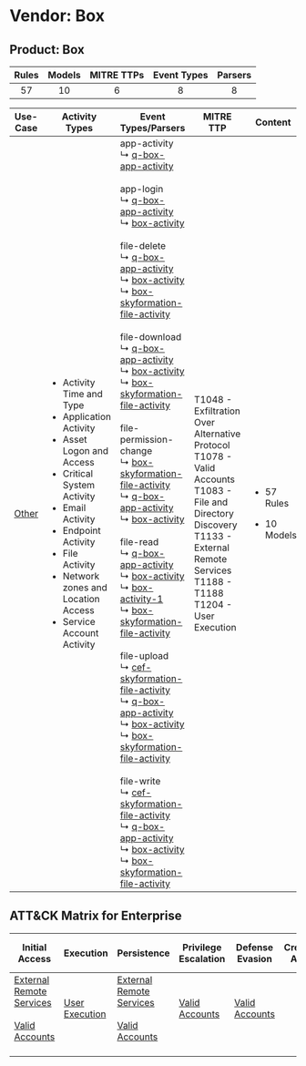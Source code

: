 Vendor: Box
===========
Product: Box
------------
| Rules | Models | MITRE TTPs | Event Types | Parsers |
|:-----:|:------:|:----------:|:-----------:|:-------:|
|  57   |   10   |     6      |      8      |    8    |

|               Use-Case                | Activity Types                                                                                                                                                                                                                                                                           | Event Types/Parsers                                                                                                                                                                                                                                                                                                                                                                                                                                                                                                                                                                                                                                                                                                                                                                                                                                                                                                                                                                                                                                                                                                                                                                                                                                                                                                                                                                                                                                                                                                                                                                                                                                                                                                                                                                                                                                                                                                                                                                                                                                                                                                                               | MITRE TTP                                                                                                                                                                                           | Content                                               |
|:-------------------------------------:| ---------------------------------------------------------------------------------------------------------------------------------------------------------------------------------------------------------------------------------------------------------------------------------------- | ------------------------------------------------------------------------------------------------------------------------------------------------------------------------------------------------------------------------------------------------------------------------------------------------------------------------------------------------------------------------------------------------------------------------------------------------------------------------------------------------------------------------------------------------------------------------------------------------------------------------------------------------------------------------------------------------------------------------------------------------------------------------------------------------------------------------------------------------------------------------------------------------------------------------------------------------------------------------------------------------------------------------------------------------------------------------------------------------------------------------------------------------------------------------------------------------------------------------------------------------------------------------------------------------------------------------------------------------------------------------------------------------------------------------------------------------------------------------------------------------------------------------------------------------------------------------------------------------------------------------------------------------------------------------------------------------------------------------------------------------------------------------------------------------------------------------------------------------------------------------------------------------------------------------------------------------------------------------------------------------------------------------------------------------------------------------------------------------------------------------------------------------- | --------------------------------------------------------------------------------------------------------------------------------------------------------------------------------------------------- | ----------------------------------------------------- |
| [Other](../UseCases/usecase_other.md) | <ul><li>Activity Time  and Type</li><li>Application Activity</li><li>Asset Logon and Access</li><li>Critical System Activity</li><li>Email Activity</li><li>Endpoint Activity</li><li>File Activity</li><li>Network zones and Location Access</li><li>Service Account Activity</li></ul> |  app-activity<br> ↳ [q-box-app-activity](../Parsers/parserContent_q-box-app-activity.md)<br><br> app-login<br> ↳ [q-box-app-activity](../Parsers/parserContent_q-box-app-activity.md)<br> ↳ [box-activity](../Parsers/parserContent_box-activity.md)<br><br> file-delete<br> ↳ [q-box-app-activity](../Parsers/parserContent_q-box-app-activity.md)<br> ↳ [box-activity](../Parsers/parserContent_box-activity.md)<br> ↳ [box-skyformation-file-activity](../Parsers/parserContent_box-skyformation-file-activity.md)<br><br> file-download<br> ↳ [q-box-app-activity](../Parsers/parserContent_q-box-app-activity.md)<br> ↳ [box-activity](../Parsers/parserContent_box-activity.md)<br> ↳ [box-skyformation-file-activity](../Parsers/parserContent_box-skyformation-file-activity.md)<br><br> file-permission-change<br> ↳ [box-skyformation-file-activity](../Parsers/parserContent_box-skyformation-file-activity.md)<br> ↳ [q-box-app-activity](../Parsers/parserContent_q-box-app-activity.md)<br> ↳ [box-activity](../Parsers/parserContent_box-activity.md)<br><br> file-read<br> ↳ [q-box-app-activity](../Parsers/parserContent_q-box-app-activity.md)<br> ↳ [box-activity](../Parsers/parserContent_box-activity.md)<br> ↳ [box-activity-1](../Parsers/parserContent_box-activity-1.md)<br> ↳ [box-skyformation-file-activity](../Parsers/parserContent_box-skyformation-file-activity.md)<br><br> file-upload<br> ↳ [cef-skyformation-file-activity](../Parsers/parserContent_cef-skyformation-file-activity.md)<br> ↳ [q-box-app-activity](../Parsers/parserContent_q-box-app-activity.md)<br> ↳ [box-activity](../Parsers/parserContent_box-activity.md)<br> ↳ [box-skyformation-file-activity](../Parsers/parserContent_box-skyformation-file-activity.md)<br><br> file-write<br> ↳ [cef-skyformation-file-activity](../Parsers/parserContent_cef-skyformation-file-activity.md)<br> ↳ [q-box-app-activity](../Parsers/parserContent_q-box-app-activity.md)<br> ↳ [box-activity](../Parsers/parserContent_box-activity.md)<br> ↳ [box-skyformation-file-activity](../Parsers/parserContent_box-skyformation-file-activity.md)<br> | T1048 - Exfiltration Over Alternative Protocol<br>T1078 - Valid Accounts<br>T1083 - File and Directory Discovery<br>T1133 - External Remote Services<br>T1188 - T1188<br>T1204 - User Execution<br> | <ul><li>57 Rules</li></ul><ul><li>10 Models</li></ul> |

ATT&CK Matrix for Enterprise
----------------------------
| Initial Access                                                                                                                                   | Execution                                                           | Persistence                                                                                                                                      | Privilege Escalation                                                | Defense Evasion                                                     | Credential Access | Discovery                                                                         | Lateral Movement | Collection | Command and Control | Exfiltration                                                                                | Impact |
| ------------------------------------------------------------------------------------------------------------------------------------------------ | ------------------------------------------------------------------- | ------------------------------------------------------------------------------------------------------------------------------------------------ | ------------------------------------------------------------------- | ------------------------------------------------------------------- | ----------------- | --------------------------------------------------------------------------------- | ---------------- | ---------- | ------------------- | ------------------------------------------------------------------------------------------- | ------ |
| [External Remote Services](https://attack.mitre.org/techniques/T1133)<br><br>[Valid Accounts](https://attack.mitre.org/techniques/T1078)<br><br> | [User Execution](https://attack.mitre.org/techniques/T1204)<br><br> | [External Remote Services](https://attack.mitre.org/techniques/T1133)<br><br>[Valid Accounts](https://attack.mitre.org/techniques/T1078)<br><br> | [Valid Accounts](https://attack.mitre.org/techniques/T1078)<br><br> | [Valid Accounts](https://attack.mitre.org/techniques/T1078)<br><br> |                   | [File and Directory Discovery](https://attack.mitre.org/techniques/T1083)<br><br> |                  |            |                     | [Exfiltration Over Alternative Protocol](https://attack.mitre.org/techniques/T1048)<br><br> |        |